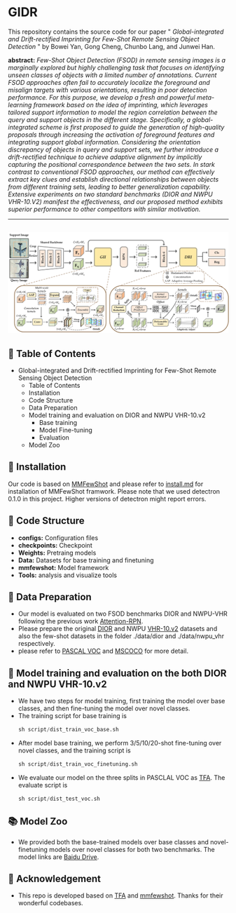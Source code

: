 # GIDR
This repository contains the source code for our paper " *Global-integrated and Drift-rectified Imprinting for Few-Shot Remote Sensing Object Detection* " by Bowei Yan, Gong Cheng, Chunbo Lang, and Junwei Han.

**abstract:** *Few-Shot Object Detection (FSOD) in remote sensing images is a marginally explored but highly challenging task that focuses on identifying unseen classes of objects with a limited number of annotations. Current FSOD approaches often fail to accurately localize the foreground and misalign targets with various orientations, resulting in poor detection performance. For this purpose, we develop a fresh and powerful meta-learning framework based on the idea of imprinting, which leverages tailored support information to model the region correlation between the query and support objects in the different stage. Specifically, a global-integrated scheme is first proposed to guide the generation of high-quality proposals through increasing the activation of foreground features and integrating support global information. Considering the orientation discrepancy of objects in query and support sets, we further introduce a drift-rectified technique to achieve adaptive alignment by implicitly capturing the positional correspondence between the two sets. In stark contrast to conventional FSOD approaches, our method can effectively extract key clues and establish directional relationships between objects from different training sets, leading to better generalization capability. Extensive experiments on two standard benchmarks (DIOR and NWPU VHR-10.V2) manifest the effectiveness, and our proposed method exhibits superior performance to other competitors with similar motivation.*

---
![Image text](https://github.com/Ybowei/GIDR/blob/main/picture/method.jpg)
---


## 📑 Table of Contents

* Global-integrated and Drift-rectified Imprinting for Few-Shot Remote Sensing Object Detection
  * Table of Contents
  * Installation
  * Code Structure
  * Data Preparation
  * Model training and evaluation on DIOR and NWPU VHR-10.v2
    * Base training
    * Model Fine-tuning
    * Evaluation
  * Model Zoo


## 🧩 Installation

Our code is based on [MMFewShot](https://github.com/open-mmlab/mmfewshot/tree/main) and please refer to [install.md](https://github.com/open-mmlab/mmfewshot/blob/main/docs/en/install.md) for installation of MMFewShot framwork. 
Please note that we used detectron 0.1.0 in this project. Higher versions of detectron might report errors.


## 🏰 Code Structure

* **configs:** Configuration files
* **checkpoints:** Checkpoint
* **Weights:** Pretraing models
* **Data:** Datasets for base training and finetuning
* **mmfewshot:** Model framework
* **Tools:** analysis and visualize tools

## 💾 Data Preparation

* Our model is evaluated on two FSOD benchmarks DIOR and NWPU-VHR following the previous work [Attention-RPN](https://github.com/fanq15/FewX).
* Please prepare the original [DIOR](https://pan.baidu.com/s/1iLKT0JQoKXEJTGNxt5lSMg#list/path=%2F) and NWPU [VHR-10.v2](https://pan.baidu.com/s/1hqwzXeG?_at_=1728709381194#list/path=%2F) datasets and also the few-shot datasets in the folder ./data/dior and ./data/nwpu_vhr respectively.
* please refer to [PASCAL VOC](https://github.com/Ybowei/UNP/blob/main/data/voc/README.md) and [MSCOCO](https://github.com/Ybowei/UNP/blob/main/data/coco/README.md) for more detail.

## 📖 Model training and evaluation on the both DIOR and NWPU VHR-10.v2

* We have two steps for model training, first training the model over base classes, and then fine-tuning the model over novel classes.
* The training script for base training is
  ```Python
  sh script/dist_train_voc_base.sh

 * After model base training, we perform 3/5/10/20-shot fine-tuning over novel classes, and the training script is
   ```Python
   sh script/dist_train_voc_finetuning.sh

 * We evaluate our model on the three splits in PASCLAL VOC as [TFA](https://github.com/ucbdrive/few-shot-object-detection). The evaluate script is
   ```Python
   sh script/dist_test_voc.sh

 ## 📚 Model Zoo
* We provided both the base-trained models over base classes and novel-finetuning models over novel classes for both two benchmarks. The model links are [Baidu Drive]().

 ## 👏 Acknowledgement
* This repo is developed based on [TFA](https://github.com/ucbdrive/few-shot-object-detection) and [mmfewshot](https://github.com/open-mmlab/mmfewshot/tree/main). Thanks for their wonderful codebases.

